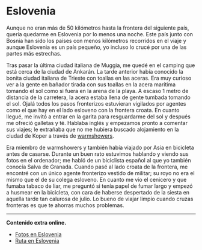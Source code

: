 # Eslovenia

Aunque no eran más de 50 kilómetros hasta la frontera del siguiente país, quería quedarme en Eslovenia por lo menos una noche. Este país junto con Bosnia han sido los países con menos kilómetros recorridos en el viaje y aunque Eslovenia es un país pequeño, yo incluso lo crucé por una de las partes más estrechas.

Tras pasar la última ciudad italiana de Muggia, me quedé en el camping que está cerca de la ciudad de Ankarán. La tarde anterior había conocido la bonita ciudad italiana de Trieste con toallas en las aceras. Era muy curioso ver a la gente en bañador tirada con sus toallas en la acera marítima tomando el sol como si fuera en la arena de la playa. A escaso 1 metro de distancia de la carretera, la acera estaba llena de gente tumbada tomando el sol.
Ojalá todos los pasos fronterizos estuvieran vigilados por agentes como el que hay en el lado esloveno con la frontera croata. En cuanto llegué, me invitó a entrar en la garita para resguardarme del sol y después me ofreció galletas y té. Hablaba inglés y empezamos pronto a comentar sus viajes; le extrañaba que no me hubiera buscado alojamiento en la ciudad de Koper a través de [warmshowers](http://www.warmshowers.org).

Era miembro de warmshowers y también había viajado por Asia en bicicleta antes de casarse. Durante un buen rato estuvimos hablando y viendo sus fotos en el ordenador; me habló de un biciclista español al que yo también conocía Salva de Granada.
Cuando pasé al lado croata de la frontera, me encontré con un único agente fronterizo vestido de militar; su royo no era el mismo que el de su colega esloveno.
En cuanto me vio el cenicero y que fumaba tabaco de liar, me preguntó si tenía papel de fumar largo y empezó a husmear en la bicicleta, con cara de haberse despertado de la siesta en aquella tarde tan calurosa de julio.
Lo bueno de viajar limpio cuando cruzas fronteras es que te ahorras muchos problemas.

---

**Contenido extra online.**
*   [Fotos en Eslovenia](https://www.flickr.com/photos/47339411@N04/sets/72157647276363836)
*   [Ruta en Eslovenia](http://ridewithgps.com/routes/4978100)
